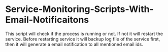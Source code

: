 # Service-Monitoring-Scripts-With-Email-Notificaitons

This script will check if the process is running or not. If not it will restart the service.
Before restarting service it will backup log file of the service first, then it will generate a email notification to all mentioned email ids.
